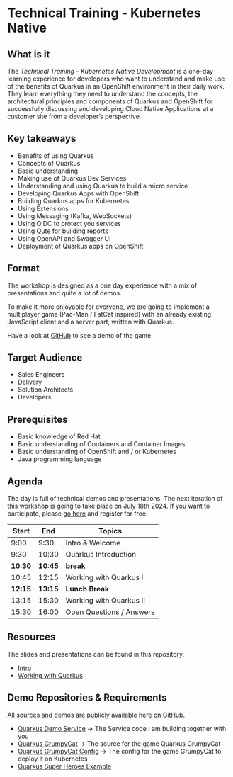 # Technical Training - Kubernetes Native
## What is it
The *Technical Training - Kubernetes Native Development* is a one-day learning experience for developers who want to understand and make use of the benefits of Quarkus in an OpenShift environment in their daily work. They learn everything they need to understand the concepts, the architectural principles and components of Quarkus and OpenShift for successfully discussing and developing Cloud Native Applications at a customer site from a developer’s perspective. 

## Key takeaways
- Benefits of using Quarkus
- Concepts of Quarkus 
- Basic understanding
- Making use of Quarkus Dev Services 
- Understanding and using Quarkus to build a micro service 
- Developing Quarkus Apps with OpenShift  
- Building Quarkus apps for Kubernetes 
- Using Extensions 
- Using Messaging (Kafka, WebSockets) 
- Using OIDC to protect you services 
- Using Qute for building reports 
- Using OpenAPI and Swagger UI 
- Deployment of Quarkus apps on OpenShift

## Format
The workshop is designed as a one day experience with a mix of presentations and quite a lot of demos.

To make it more enjoyable for everyone, we are going to implement a multiplayer game (Pac-Man / FatCat inspired) with an already existing JavaScript client and a server part, written with Quarkus. 

Have a look at [GitHub](https://github.com/wpernath/quarkus-grumpycat) to see a demo of the game.

## Target Audience
- Sales Engineers
- Delivery
- Solution Architects
- Developers

## Prerequisites
- Basic knowledge of Red Hat 
- Basic understanding of Containers and Container Images
- Basic understanding of OpenShift and / or Kubernetes
- Java programming language

## Agenda
The day is full of technical demos and presentations. The next iteration of this workshop is going to take place on July 18th 2024. If you want to participate, please [go here](https://connect.redhat.com/en/training/emea/technical-training-kubernetes-native) and register for free. 

Start | End | Topics
------|-----|------
9:00 | 9:30| Intro & Welcome
9:30 | 10:30| Quarkus Introduction
**10:30**|**10:45**| **break**
10:45|12:15|Working with Quarkus I
**12:15**|**13:15**|**Lunch Break**
13:15|15:30|Working with Quarkus II
15:30|16:00|Open Questions / Answers


## Resources
The slides and presentations can be found in this repository.

- [Intro](material/1_Introduction%20to%20Kubernetes%20Native%20Development.pdf)
- [Working with Quarkus](material/2_Working%20with%20Quarkus.pdf)

## Demo Repositories & Requirements
All sources and demos are publicly available here on GitHub. 
- [Quarkus Demo Service](https://github.com/wpernath/quarkus-demo-service.git) -> The Service code I am building together with you
- [Quarkus GrumpyCat](https://github.com/wpernath/quarkus-grumpycat.git) -> The source for the game Quarkus GrumpyCat
- [Quarkus GrumpyCat Config](https://github.com/wpernath/grumpycat-config.git) -> The config for the game GrumpyCat to deploy it on Kubernetes
- [Quarkus Super Heroes Example](https://github.com/quarkusio/quarkus-super-heroes) 
  

